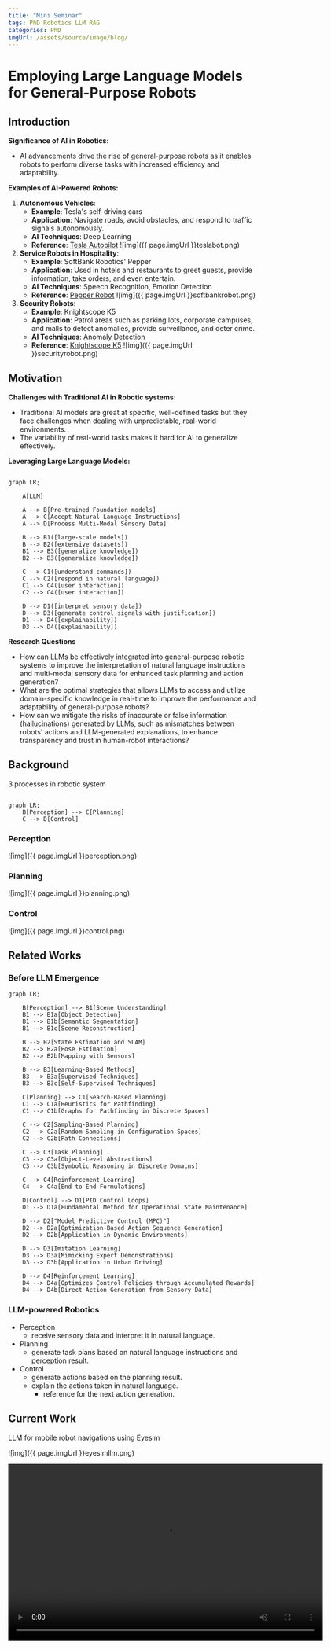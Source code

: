 ```yaml
---
title: "Mini Seminar"
tags: PhD Robotics LLM RAG
categories: PhD
imgUrl: /assets/source/image/blog/
---
```


#  Employing Large Language Models for General-Purpose Robots


## Introduction

**Significance of AI in Robotics:**
 - AI advancements drive the rise of general-purpose robots as it enables robots to perform diverse tasks with 
   increased efficiency and adaptability.

**Examples of AI-Powered Robots:**
1. **Autonomous Vehicles**:
    - **Example**: Tesla's self-driving cars
    - **Application**: Navigate roads, avoid obstacles, and respond to traffic signals autonomously.
    - **AI Techniques**: Deep Learning
    - **Reference**: [Tesla Autopilot](https://www.tesla.com/autopilot)
      ![img]({{ page.imgUrl }}teslabot.png)
2. **Service Robots in Hospitality**:
    - **Example**: SoftBank Robotics' Pepper
    - **Application**: Used in hotels and restaurants to greet guests, provide information, take orders, and even entertain.
    - **AI Techniques**: Speech Recognition, Emotion Detection
    - **Reference**: [Pepper Robot](https://emea.softbankrobotics.com/)
      ![img]({{ page.imgUrl }}softbankrobot.png)
3. **Security Robots**:
    - **Example**: Knightscope K5
    - **Application**: Patrol areas such as parking lots, corporate campuses, and malls to detect anomalies, provide surveillance, and deter crime.
    - **AI Techniques**: Anomaly Detection
    - **Reference**: [Knightscope K5](https://www.knightscope.com/)
      ![img]({{ page.imgUrl }}securityrobot.png)

## Motivation

**Challenges with Traditional AI in Robotic systems:**
 - Traditional AI models are great at specific, well-defined tasks but they face challenges when dealing with unpredictable, real-world environments.
 - The variability of real-world tasks makes it hard for AI to generalize effectively.

**Leveraging Large Language Models:**

```mermaid

graph LR;

    A[LLM]

    A --> B[Pre-trained Foundation models]
    A --> C[Accept Natural Language Instructions]
    A --> D[Process Multi-Modal Sensory Data]

    B --> B1([large-scale models])
    B --> B2([extensive datasets])
    B1 --> B3([generalize knowledge])
    B2 --> B3([generalize knowledge])

    C --> C1([understand commands])
    C --> C2([respond in natural language])
    C1 --> C4([user interaction])
    C2 --> C4([user interaction])

    D --> D1([interpret sensory data])
    D --> D3([generate control signals with justification])
    D1 --> D4([explainability])
    D3 --> D4([explainability])

```

**Research Questions**
 - How can LLMs be effectively integrated into general-purpose robotic systems to improve the 
 interpretation of natural language instructions and multi-modal sensory data for enhanced task planning and action generation?
 - What are the optimal strategies that allows LLMs to access and utilize domain-specific knowledge in real-time to improve the performance and adaptability of general-purpose robots?
 - How can we mitigate the risks of inaccurate or false information (hallucinations) generated by LLMs, such as mismatches between robots' actions and LLM-generated explanations, to enhance transparency and trust in human-robot interactions?

## Background

3 processes in robotic system
```mermaid

graph LR;
    B[Perception] --> C[Planning]
    C --> D[Control]
```

### Perception

![img]({{ page.imgUrl }}perception.png)

### Planning
![img]({{ page.imgUrl }}planning.png)

### Control
![img]({{ page.imgUrl }}control.png)

## Related Works

### Before LLM Emergence


```mermaid
graph LR;

    B[Perception] --> B1[Scene Understanding]
    B1 --> B1a[Object Detection]
    B1 --> B1b[Semantic Segmentation]
    B1 --> B1c[Scene Reconstruction]

    B --> B2[State Estimation and SLAM]
    B2 --> B2a[Pose Estimation]
    B2 --> B2b[Mapping with Sensors]

    B --> B3[Learning-Based Methods]
    B3 --> B3a[Supervised Techniques]
    B3 --> B3c[Self-Supervised Techniques]

    C[Planning] --> C1[Search-Based Planning]
    C1 --> C1a[Heuristics for Pathfinding]
    C1 --> C1b[Graphs for Pathfinding in Discrete Spaces]

    C --> C2[Sampling-Based Planning]
    C2 --> C2a[Random Sampling in Configuration Spaces]
    C2 --> C2b[Path Connections]

    C --> C3[Task Planning]
    C3 --> C3a[Object-Level Abstractions]
    C3 --> C3b[Symbolic Reasoning in Discrete Domains]

    C --> C4[Reinforcement Learning]
    C4 --> C4a[End-to-End Formulations]

    D[Control] --> D1[PID Control Loops]
    D1 --> D1a[Fundamental Method for Operational State Maintenance]

    D --> D2["Model Predictive Control (MPC)"]
    D2 --> D2a[Optimization-Based Action Sequence Generation]
    D2 --> D2b[Application in Dynamic Environments]

    D --> D3[Imitation Learning]
    D3 --> D3a[Mimicking Expert Demonstrations]
    D3 --> D3b[Application in Urban Driving]

    D --> D4[Reinforcement Learning]
    D4 --> D4a[Optimizes Control Policies through Accumulated Rewards]
    D4 --> D4b[Direct Action Generation from Sensory Data]

```


### LLM-powered Robotics

 - Perception
   - receive sensory data and interpret it in natural language.
 - Planning
   - generate task plans based on natural language instructions and perception result.
 - Control
   - generate actions based on the planning result.
   - explain the actions taken in natural language.
     - reference for the next action generation.


## Current Work

LLM for mobile robot navigations using Eyesim


![img]({{ page.imgUrl }}eyesimllm.png)


<video width="640" height="360" controls>
  <source src="{{page.imgUrl}}eyesimllm.mp4" type="video/mp4">
  Your browser does not support the video tag.
</video>


